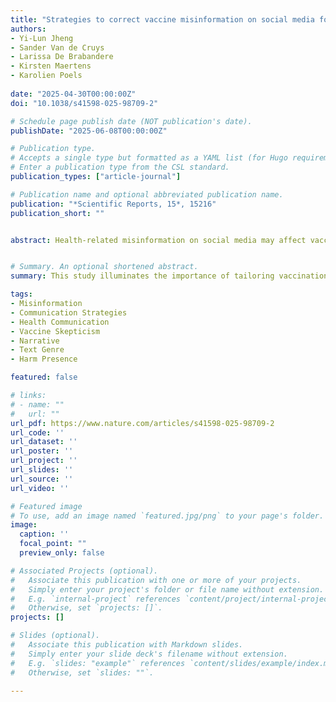 ```yaml
---
title: "Strategies to correct vaccine misinformation on social media for pregnant women and the impact of vaccine skepticism"
authors:
- Yi-Lun Jheng
- Sander Van de Cruys
- Larissa De Brabandere
- Kirsten Maertens
- Karolien Poels
  
date: "2025-04-30T00:00:00Z"
doi: "10.1038/s41598-025-98709-2"

# Schedule page publish date (NOT publication's date).
publishDate: "2025-06-08T00:00:00Z"

# Publication type.
# Accepts a single type but formatted as a YAML list (for Hugo requirements).
# Enter a publication type from the CSL standard.
publication_types: ["article-journal"]

# Publication name and optional abbreviated publication name.
publication: "*Scientific Reports, 15*, 15216"
publication_short: ""


abstract: Health-related misinformation on social media may affect vaccination behavior, particularly among (soon-to-be) mothers. Research suggested different strategies to correct misinformation, but it is unclear which strategies work best for what group and in what situation. Addressing the call for more emotion-based debunking strategies, this study examined how text genre (narrative vs. expository) and harm presence (with vs. without harm-stressing messages) interact to affect emotional responses, and debunking efficacy in corrective texts about vaccination and reproductive health, specifically targeting pregnant or planning-to-be pregnant women (N = 432) with varying levels of vaccine skepticism. We further assessed social media engagement, and information-seeking intentions. In particular, harm presence was tested as a moderator in the relationship between text genre and emotional responses, which in turn, mediate outcomes such as engagement with corrective texts and further information-seeking intentions on social media. Results from an online experimental survey showed that, in general, corrective texts about COVID-19 vaccine misinformation were more effective in reducing misconceptions compared to control texts. For women not skeptical towards vaccination, narratives with harm-stressing messages (vs. no harm) induced most negative emotions, reducing debunking efficacy, social media engagement, and information-seeking intention. For women skeptical towards vaccination, narratives (vs. expository) elicited stronger negative emotions, irrespective of harm-stressing messages, leading to decreased debunking efficacy, social media engagement, and the intention to seek information. This study illuminates the importance of tailoring vaccination corrective texts for different vaccine skepticism groups, avoiding one-size-fits-all strategies and being mindful of strong negative emotions and their counter-persuasive impact.


# Summary. An optional shortened abstract.
summary: This study illuminates the importance of tailoring vaccination corrective texts for different vaccine skepticism groups, avoiding one-size-fits-all strategies and being mindful of strong negative emotions and their counter-persuasive impact.

tags:
- Misinformation
- Communication Strategies
- Health Communication
- Vaccine Skepticism
- Narrative
- Text Genre
- Harm Presence

featured: false

# links:
# - name: ""
#   url: ""
url_pdf: https://www.nature.com/articles/s41598-025-98709-2
url_code: ''
url_dataset: ''
url_poster: ''
url_project: ''
url_slides: ''
url_source: ''
url_video: ''

# Featured image
# To use, add an image named `featured.jpg/png` to your page's folder. 
image:
  caption: ''
  focal_point: ""
  preview_only: false

# Associated Projects (optional).
#   Associate this publication with one or more of your projects.
#   Simply enter your project's folder or file name without extension.
#   E.g. `internal-project` references `content/project/internal-project/index.md`.
#   Otherwise, set `projects: []`.
projects: []

# Slides (optional).
#   Associate this publication with Markdown slides.
#   Simply enter your slide deck's filename without extension.
#   E.g. `slides: "example"` references `content/slides/example/index.md`.
#   Otherwise, set `slides: ""`.

---
```


